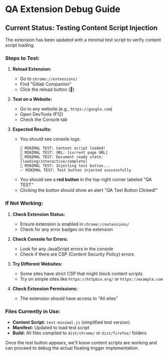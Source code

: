 # QA Extension Debug Guide

## Current Status: Testing Content Script Injection

The extension has been updated with a minimal test script to verify content script loading.

### Steps to Test:

1. **Reload Extension:**
   - Go to `chrome://extensions/`
   - Find "Gitlab Companion"
   - Click the reload button (🔄)

2. **Test on a Website:**
   - Go to any website (e.g., `https://google.com`)
   - Open DevTools (F12)
   - Check the Console tab

3. **Expected Results:**
   - You should see console logs:
     ```
     🚀 MINIMAL TEST: Content script loaded!
     🚀 MINIMAL TEST: URL: [current page URL]
     🚀 MINIMAL TEST: Document ready state: [loading/interactive/complete]
     🚀 MINIMAL TEST: Injecting test button...
     ✅ MINIMAL TEST: Test button injected successfully
     ```
   - You should see a **red button** in the top-right corner labeled "QA TEST"
   - Clicking the button should show an alert "QA Test Button Clicked!"

### If Not Working:

1. **Check Extension Status:**
   - Ensure extension is enabled in `chrome://extensions/`
   - Check for any error badges on the extension

2. **Check Console for Errors:**
   - Look for any JavaScript errors in the console
   - Check if there are CSP (Content Security Policy) errors

3. **Try Different Websites:**
   - Some sites have strict CSP that might block content scripts
   - Try on simple sites like `https://httpbin.org/` or `https://example.com`

4. **Check Extension Permissions:**
   - The extension should have access to "All sites"

### Files Currently in Use:
- **Content Script:** `test-minimal.js` (simplified test version)
- **Manifest:** Updated to load test script
- **Build:** All files compiled to `dist/chrome/` or `dist/firefox/` folders

Once the test button appears, we'll know content scripts are working and can proceed to debug the actual floating trigger implementation.
